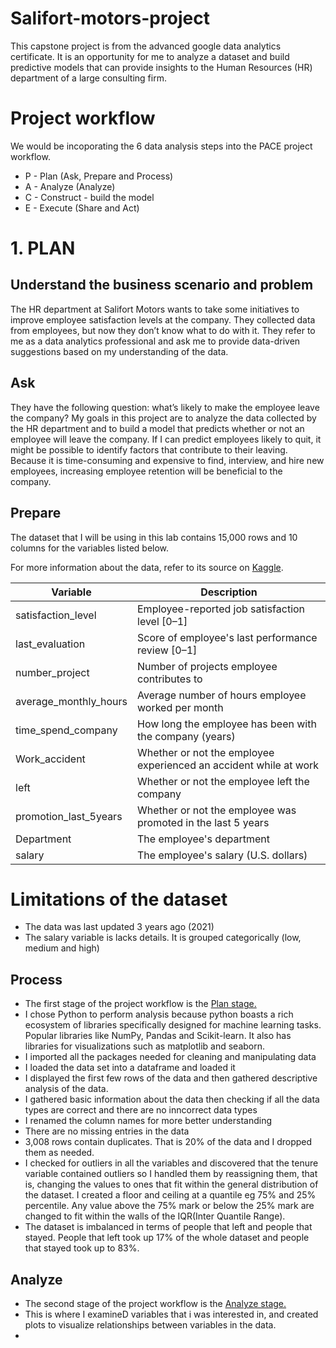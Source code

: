 # Salifort-motors-project
This capstone project is from the advanced google data analytics certificate. It is an opportunity for me to analyze a dataset and build predictive models that can provide insights to the Human Resources (HR) department of a large consulting firm. 

# Project workflow
We would be incoporating the 6 data analysis steps into the PACE project workflow.
* P - Plan (Ask, Prepare and Process)
* A - Analyze (Analyze)
* C - Construct - build the model 
* E - Execute (Share and Act)

# 1. PLAN
## Understand the business scenario and problem
The HR department at Salifort Motors wants to take some initiatives to improve employee satisfaction levels at the company. They collected data from employees, but now they don’t know what to do with it. They refer to me as a data analytics professional and ask me to provide data-driven suggestions based on my understanding of the data. 

## Ask
They have the following question: what’s likely to make the employee leave the company?
My goals in this project are to analyze the data collected by the HR department and to build a model that predicts whether or not an employee will leave the company.
If I can predict employees likely to quit, it might be possible to identify factors that contribute to their leaving. Because it is time-consuming and expensive to find, interview, and hire new employees, increasing employee retention will be beneficial to the company.


## Prepare
The dataset that I will be using in this lab contains 15,000 rows and 10 columns for the variables listed below. 

For more information about the data, refer to its source on [Kaggle](https://www.kaggle.com/datasets/mfaisalqureshi/hr-analytics-and-job-prediction?select=HR_comma_sep.csv).

Variable  |Description |
-----|-----|
satisfaction_level|Employee-reported job satisfaction level [0&ndash;1]|
last_evaluation|Score of employee's last performance review [0&ndash;1]|
number_project|Number of projects employee contributes to|
average_monthly_hours|Average number of hours employee worked per month|
time_spend_company|How long the employee has been with the company (years)
Work_accident|Whether or not the employee experienced an accident while at work
left|Whether or not the employee left the company
promotion_last_5years|Whether or not the employee was promoted in the last 5 years
Department|The employee's department
salary|The employee's salary (U.S. dollars)

# Limitations of the dataset
* The data was last updated 3 years ago (2021)
* The salary variable is lacks details. It is grouped categorically (low, medium and high)

## Process
* The first stage of the project workflow is the [Plan stage.](https://github.com/domeru369/Salifort-motors-project/blob/main/Plan%20stage.py)
* I chose Python to perform analysis because python boasts a rich ecosystem of libraries specifically designed for machine learning tasks. Popular libraries like NumPy, Pandas and Scikit-learn. It also has libraries for visualizations such as matplotlib and seaborn.
* I imported all the packages needed for cleaning and manipulating data
* I loaded the data set into a dataframe and loaded it
* I displayed the first few rows of the data and then gathered descriptive analysis of the data.
* I gathered basic information about the data then checking if all the data types are correct and there are no inncorrect data types
* I renamed the column names for more better understanding
* There are no missing entries in the data
* 3,008 rows contain duplicates. That is 20% of the data and I dropped them as needed.
* I checked for outliers in all the variables and discovered that the tenure variable contained outliers so I handled them by reassigning them, that is, changing the values to ones that fit within the general distribution of the dataset. I created a floor and ceiling at a quantile eg 75% and 25% percentile. Any value above the 75% mark or below the 25% mark are changed to fit within the walls of the IQR(Inter Quantile Range). 
* The dataset is imbalanced in terms of people that left and people that stayed. People that left took up 17% of the whole dataset and people that stayed took up to 83%.

## Analyze
* The second stage of the project workflow is the [Analyze stage.](https://github.com/domeru369/Salifort-motors-project/blob/main/Analyze%20stage.py)
* This is where I examineD variables that i was interested in, and created plots to visualize relationships between variables in the data.
* 
